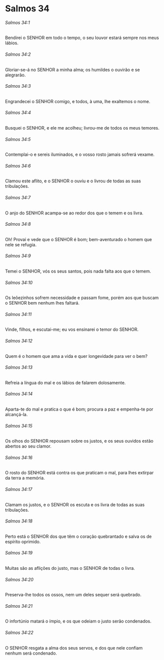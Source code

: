 # Salmos 34

###### Salmos 34:1

Bendirei o SENHOR em todo o tempo, o seu louvor estará sempre nos meus lábios.

###### Salmos 34:2

Gloriar-se-á no SENHOR a minha alma; os humildes o ouvirão e se alegrarão.

###### Salmos 34:3

Engrandecei o SENHOR comigo, e todos, à uma, lhe exaltemos o nome.

###### Salmos 34:4

Busquei o SENHOR, e ele me acolheu; livrou-me de todos os meus temores.

###### Salmos 34:5

Contemplai-o e sereis iluminados, e o vosso rosto jamais sofrerá vexame.

###### Salmos 34:6

Clamou este aflito, e o SENHOR o ouviu e o livrou de todas as suas tribulações.

###### Salmos 34:7

O anjo do SENHOR acampa-se ao redor dos que o temem e os livra.

###### Salmos 34:8

Oh! Provai e vede que o SENHOR é bom; bem-aventurado o homem que nele se refugia.

###### Salmos 34:9

Temei o SENHOR, vós os seus santos, pois nada falta aos que o temem.

###### Salmos 34:10

Os leõezinhos sofrem necessidade e passam fome, porém aos que buscam o SENHOR bem nenhum lhes faltará.

###### Salmos 34:11

Vinde, filhos, e escutai-me; eu vos ensinarei o temor do SENHOR.

###### Salmos 34:12

Quem é o homem que ama a vida e quer longevidade para ver o bem?

###### Salmos 34:13

Refreia a língua do mal e os lábios de falarem dolosamente.

###### Salmos 34:14

Aparta-te do mal e pratica o que é bom; procura a paz e empenha-te por alcançá-la.

###### Salmos 34:15

Os olhos do SENHOR repousam sobre os justos, e os seus ouvidos estão abertos ao seu clamor.

###### Salmos 34:16

O rosto do SENHOR está contra os que praticam o mal, para lhes extirpar da terra a memória.

###### Salmos 34:17

Clamam os justos, e o SENHOR os escuta e os livra de todas as suas tribulações.

###### Salmos 34:18

Perto está o SENHOR dos que têm o coração quebrantado e salva os de espírito oprimido.

###### Salmos 34:19

Muitas são as aflições do justo, mas o SENHOR de todas o livra.

###### Salmos 34:20

Preserva-lhe todos os ossos, nem um deles sequer será quebrado.

###### Salmos 34:21

O infortúnio matará o ímpio, e os que odeiam o justo serão condenados.

###### Salmos 34:22

O SENHOR resgata a alma dos seus servos, e dos que nele confiam nenhum será condenado.

